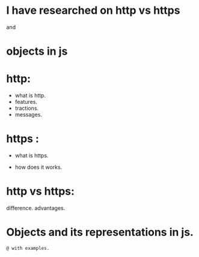 # I have researched on http vs https
and
# objects in js
# http:
   *  what is http.
   *  features.
   *  tractions.
   *  messages.
# https :
   * what is https.

   * how does it works.

# http vs https:
   difference.
   advantages.


# Objects and its representations in js. 
    @ with examples.      